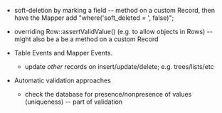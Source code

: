- soft-deletion by marking a field -- method on a custom Record, then have
  the Mapper add "where('soft_deleted = ', false)";

- overriding Row::assertValidValue() (e.g. to allow objects in Rows) -- might
  also be a be a method on a custom Record

- Table Events and Mapper Events.

    - update *other* records on insert/update/delete; e.g. trees/lists/etc

- Automatic validation approaches

    - check the database for presence/nonpresence of values (uniqueness) -- part
      of validation

